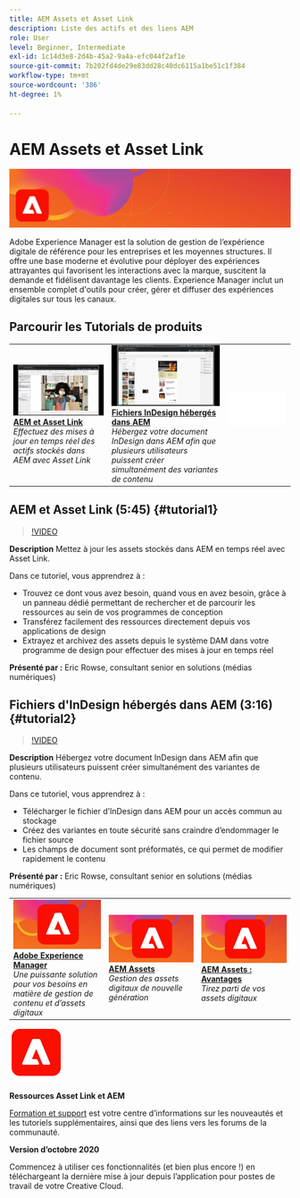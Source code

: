 ```yaml
---
title: AEM Assets et Asset Link
description: Liste des actifs et des liens AEM
role: User
level: Beginner, Intermediate
exl-id: 1c14d3e8-2d4b-45a2-9a4a-efc044f2af1e
source-git-commit: 7b202fd4de29e83dd28c40dc6115a1be51c1f384
workflow-type: tm+mt
source-wordcount: '386'
ht-degree: 1%

---
```


# AEM Assets et Asset Link

![Image de héros du tutoriel](../assets/AEM.jpg)

Adobe Experience Manager est la solution de gestion de l’expérience digitale de référence pour les entreprises et les moyennes structures. Il offre une base moderne et évolutive pour déployer des expériences attrayantes qui favorisent les interactions avec la marque, suscitent la demande et fidélisent davantage les clients. Experience Manager inclut un ensemble complet d&#39;outils pour créer, gérer et diffuser des expériences digitales sur tous les canaux.

## Parcourir les Tutorials de produits

<table style="table-layout:fixed">
<tr>
 <td>
   <a href="aem.md#tutorial1">
      <img alt="AEM et Asset Link" src="../assets/aem_assetlink_rowse_thumbnail.jpg" />
   </a>
    <div>
   <a href="aem.md#tutorial1"><strong>AEM et Asset Link</strong></a>
    </div>
    <em>Effectuez des mises à jour en temps réel des actifs stockés dans AEM avec Asset Link</em>
    <br>
  </td>
   <td>
   <a href="aem.md#tutorial2">
      <img alt="Fichiers InDesign hébergés dans AEM" src="../assets/InDesign-Files-Hosten-in-AEM.jpg" />
   </a>
    <div>
   <a href="aem.md#tutorial2"><strong>Fichiers InDesign hébergés dans AEM</strong></a>
    </div>
    <em>Hébergez votre document InDesign dans AEM afin que plusieurs utilisateurs puissent créer simultanément des variantes de contenu</em>
    <br>
  </td>
  <td>
    <img alt="Espaceur" src="../assets/Whitespacer.png" />
    <div>
    <br>
  </td>
</tr>
</table>

## AEM et Asset Link (5:45) {#tutorial1}

>[!VIDEO](https://video.tv.adobe.com/v/326828?hidetitle=true)

**Description**
Mettez à jour les assets stockés dans AEM en temps réel avec Asset Link.

Dans ce tutoriel, vous apprendrez à :
* Trouvez ce dont vous avez besoin, quand vous en avez besoin, grâce à un panneau dédié permettant de rechercher et de parcourir les ressources au sein de vos programmes de conception
* Transférez facilement des ressources directement depuis vos applications de design
* Extrayez et archivez des assets depuis le système DAM dans votre programme de design pour effectuer des mises à jour en temps réel

**Présenté par :**
Eric Rowse, consultant senior en solutions (médias numériques)

## Fichiers d&#39;InDesign hébergés dans AEM (3:16) {#tutorial2}

>[!VIDEO](https://video.tv.adobe.com/v/326829?hidetitle=true)

**Description**
Hébergez votre document InDesign dans AEM afin que plusieurs utilisateurs puissent créer simultanément des variantes de contenu.

Dans ce tutoriel, vous apprendrez à :
* Télécharger le fichier d’InDesign dans AEM pour un accès commun au stockage
* Créez des variantes en toute sécurité sans craindre d’endommager le fichier source
* Les champs de document sont préformatés, ce qui permet de modifier rapidement le contenu

**Présenté par :**
Eric Rowse, consultant senior en solutions (médias numériques)

<table style="table-layout:fixed">
<tr>
 <td>
   <a href="https://www.adobe.com/marketing/experience-manager.html">
      <img alt="Adobe Experience Manager" src="../assets/AEM_Thumbnail.jpg" />
   </a>
    <div>
   <a href="https://www.adobe.com/marketing/experience-manager.html"><strong>Adobe Experience Manager</strong></a>
    </div>
    <em>Une puissante solution pour vos besoins en matière de gestion de contenu et d’assets digitaux</em>
    <br>
  </td>
  <td>
   <a href="https://www.adobe.com/marketing/experience-manager-assets.html">
      <img alt="InDesign Server : Trouver un partenaire" src="../assets/AEM_Thumbnail.jpg" />
   </a>
    <div>
   <a href="https://www.adobe.com/marketing/experience-manager-assets.html"><strong>AEM Assets</strong></a>
    </div>
    <em>Gestion des assets digitaux de nouvelle génération</em>
    <br>
  </td>
  <td>
   <a href="https://www.adobe.com/marketing/experience-manager-assets/benefits.html">
      <img alt="InDesign Server : Trouver un partenaire" src="../assets/AEM_Thumbnail.jpg" />
   </a>
    <div>
   <a href="https://www.adobe.com/marketing/experience-manager-assets/benefits.html"><strong>AEM Assets : Avantages</strong></a>
    </div>
    <em>Tirez parti de vos assets digitaux</em>
    <br>
  </td>
</tr>
</table>

![Logo AEM](../assets/aem_appicon_noshadow_96.png)

**Ressources Asset Link et AEM**

[Formation et support](https://helpx.adobe.com/support/experience-manager.html) est votre centre d’informations sur les nouveautés et les tutoriels supplémentaires, ainsi que des liens vers les forums de la communauté.

**Version d’octobre 2020**

Commencez à utiliser ces fonctionnalités (et bien plus encore !) en téléchargeant la dernière mise à jour depuis l’application pour postes de travail de votre Creative Cloud.

